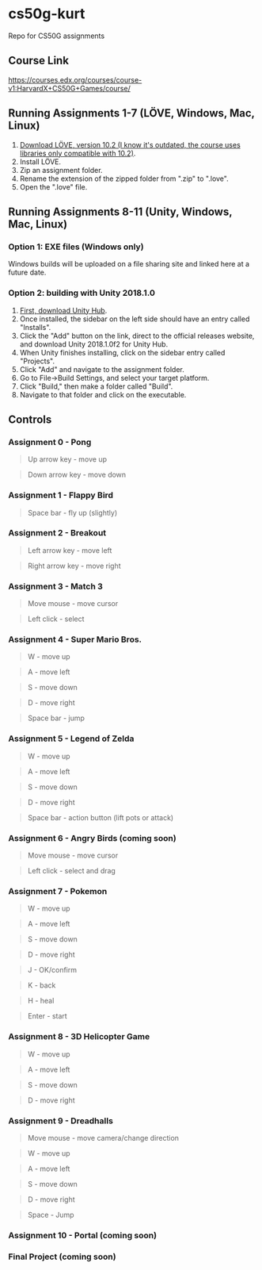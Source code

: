 # cs50g-kurt
Repo for CS50G assignments

## Course Link
https://courses.edx.org/courses/course-v1:HarvardX+CS50G+Games/course/

## Running Assignments 1-7 (LÖVE, Windows, Mac, Linux)
1. [Download LÖVE, version 10.2 (I know it's outdated, the course uses libraries only compatible with 10.2)](https://bitbucket.org/rude/love/downloads/).
2. Install LÖVE.
3. Zip an assignment folder.
4. Rename the extension of the zipped folder from ".zip" to ".love".
5. Open the ".love" file.

## Running Assignments 8-11 (Unity, Windows, Mac, Linux)

### Option 1: EXE files (Windows only)

Windows builds will be uploaded on a file sharing site and linked here at a future date.

### Option 2: building with Unity 2018.1.0
1. [First, download Unity Hub](https://unity3d.com/get-unity/download).
2. Once installed, the sidebar on the left side should have an entry called "Installs".
3. Click the "Add" button on the link, direct to the official releases website, and download Unity 2018.1.0f2 for Unity Hub.
4. When Unity finishes installing, click on the sidebar entry called "Projects".
5. Click "Add" and navigate to the assignment folder.
6. Go to File->Build Settings, and select your target platform.
7. Click "Build," then make a folder called "Build".
8. Navigate to that folder and click on the executable.


## Controls

### Assignment 0 - Pong

  > Up arrow key - move up

  > Down arrow key - move down 

### Assignment 1 - Flappy Bird

  > Space bar - fly up (slightly) &nbsp;

### Assignment 2 - Breakout

  > Left arrow key - move left

  > Right arrow key - move right &nbsp;
   
### Assignment 3 - Match 3

  > Move mouse - move cursor

  > Left click - select
 
### Assignment 4 - Super Mario Bros.

  > W - move up

  > A - move left
   
  > S - move down
   
  > D - move right
   
  > Space bar - jump &nbsp;
 
### Assignment 5 - Legend of Zelda

   > W - move up

   > A - move left
   
   > S - move down
   
   > D - move right
   
   > Space bar - action button (lift pots or attack) &nbsp;
   
### Assignment 6 - Angry Birds (coming soon)

  > Move mouse - move cursor

  > Left click - select and drag

### Assignment 7 - Pokemon

   > W - move up

   > A - move left
   
   > S - move down
   
   > D - move right
   
   > J - OK/confirm
   
   > K - back
   
   > H - heal
   
   > Enter - start

### Assignment 8 - 3D Helicopter Game

   > W - move up

   > A - move left
   
   > S - move down
   
   > D - move right

### Assignment 9 - Dreadhalls

   > Move mouse - move camera/change direction
     
   > W - move up

   > A - move left
   
   > S - move down
   
   > D - move right
   
   > Space - Jump

### Assignment 10 - Portal (coming soon)

### Final Project (coming soon)
